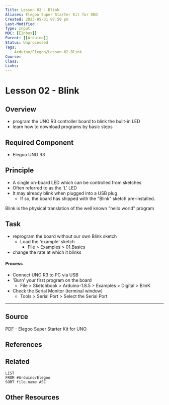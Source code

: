 ```yaml
---
Title: Lesson 02 - Blink
Aliases: Elegoo Super Starter Kit for UNO
Created: 2023-05-31 07:50 pm
Last-Modified :  
Type: Input
MOC: [[Inbox]]
Parent: [[Arduino]]
Status: Unprocessed
Tags: 
  - Arduino/Elegoo/Lesson-02-Blink
Course: 
Class: 
Links: 
---
```


# Lesson 02 - Blink

## Overview

- program the UNO R3 controller board to blink the built-in LED
- learn how to download programs by basic steps

## Required Component

- Elegoo UNO R3


## Principle

- A single on-board LED which can be controlled from sketches
- Often referred to as the 'L' LED
- It may already blink when plugged into a USB plug
	- If so, the board has shipped with the "Blink" sketch pre-installed.

Blink is the physical translation of the well known "hello world" program

## Task

- reprogram the board without our own Blink sketch
	- Load the 'example' sketch
		- File > Examples > 01.Basics 
- change the rate at which it blinks




#### Process

- Connect UNO R3 to PC via USB
- 'Burn' your first program on the board
	- File > Sketchbook > Arduino-1.8.5 > Examples > Digital > BlinK
- Check the Serial Monitor (terminal window)
	- Tools > Serial Port > Select the Serial Port




---

## Source

PDF - Elegoo Super Starter Kit for UNO

## References


## Related

```dataview
LIST
FROM #Arduino/Elegoo 
SORT file.name ASC
```

## Other Resources

